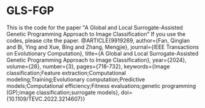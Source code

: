 # GLS-FGP
This is the code for the paper "A Global and Local Surrogate-Assisted Genetic Programming Approach to Image Classification" If you use the codes, please cite the paper. @ARTICLE{9919269, author={Fan, Qinglan and Bi, Ying and Xue, Bing and Zhang, Mengjie}, journal={IEEE Transactions on Evolutionary Computation}, title={A Global and Local Surrogate-Assisted Genetic Programming Approach to Image Classification}, year={2024}, volume={28}, number={3}, pages={718-732}, keywords={Image classification;Feature extraction;Computational modeling;Training;Evolutionary computation;Predictive models;Computational efficiency;Fitness evaluations;genetic programming (GP);image classification;surrogate models}, doi={10.1109/TEVC.2022.3214607}}
